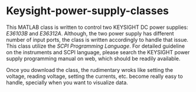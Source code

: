 # Keysight-power-supply-classes

This MATLAB class is written to control two KEYSIGHT DC power supplies: _E36103B_ and _E36312A_. Although, the two power supply has different number of input ports, the class is written accordingly to handle that issue. This class utilize the _SCPI Programming Language_. For detailed guideline on the instruments and SCPI language, please search the KEYSIGHT power supply programming manual on web, which should be readily available. 

Once you download the class, the rudimentary wroks like setting the voltage, reading voltage, setting the currents, etc. become really easy to handle, specially when you want to visualize data. 
